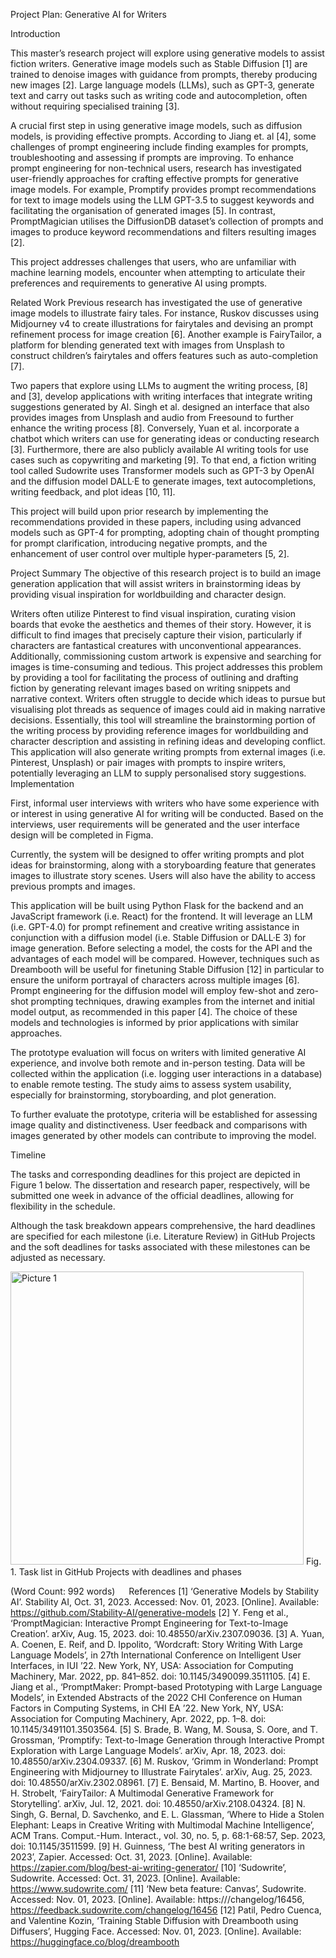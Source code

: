 Project Plan: Generative AI for Writers

Introduction

This master’s research project will explore using generative models to assist fiction writers. Generative image models such as Stable Diffusion [1] are trained to denoise images with guidance from prompts, thereby producing new images [2].  Large language models (LLMs), such as GPT-3, generate text and carry out tasks such as writing code and autocompletion, often without requiring specialised training [3]. 

A crucial first step in using generative image models, such as diffusion models, is providing effective prompts. According to Jiang et. al [4], some challenges of prompt engineering include finding examples for prompts, troubleshooting and assessing if prompts are improving. To enhance prompt engineering for non-technical users, research has investigated user-friendly approaches for crafting effective prompts for generative image models. For example, Promptify provides prompt recommendations for text to image models using the LLM GPT-3.5 to suggest keywords and facilitating the organisation of generated images [5]. In contrast, PromptMagician utilises the DiffusionDB dataset’s collection of prompts and images to produce keyword recommendations and filters resulting images [2]. 

This project addresses challenges that users, who are unfamiliar with machine learning models, encounter when attempting to articulate their preferences and requirements to generative AI using prompts. 

Related Work
Previous research has investigated the use of generative image models to illustrate fairy tales. For instance, Ruskov discusses using Midjourney v4 to create illustrations for fairytales and devising an prompt refinement process for image creation [6]. Another example is FairyTailor, a platform for blending generated text with images from Unsplash to construct children’s fairytales and offers features such as auto-completion [7]. 

Two papers that explore using LLMs to augment the writing process, [8] and [3], develop applications with writing interfaces that integrate writing suggestions generated by AI. Singh et al. designed an interface that also provides images from Unsplash and audio from Freesound to further enhance the writing process [8]. Conversely, Yuan et al. incorporate a chatbot which writers can use for generating ideas or conducting research [3].  Furthermore, there are also publicly available AI writing tools for use cases such as copywriting and marketing [9]. To that end, a fiction writing tool called Sudowrite uses Transformer models such as GPT-3 by OpenAI and the diffusion model DALL·E to generate images, text autocompletions, writing feedback, and plot ideas [10, 11]. 
 
This project will build upon prior research by implementing the recommendations provided in these papers, including using advanced models such as GPT-4 for prompting, adopting chain of thought prompting for prompt clarification, introducing negative prompts, and the enhancement of user control over multiple hyper-parameters [5, 2].

Project Summary
The objective of this research project is to build an image generation application that will assist writers in brainstorming ideas by providing visual inspiration for worldbuilding and character design. 

Writers often utilize Pinterest to find visual inspiration, curating vision boards that evoke the aesthetics and themes of their story. However, it is difficult to find images that precisely capture their vision, particularly if characters are fantastical creatures with unconventional appearances. Additionally, commissioning custom artwork is expensive and searching for images is time-consuming and tedious. This project addresses this problem by providing a tool for facilitating the process of outlining and drafting fiction by generating relevant images based on writing snippets and narrative context. Writers often struggle to decide which ideas to pursue but visualising plot threads as sequence of images could aid in making narrative decisions.
Essentially, this tool will streamline the brainstorming portion of the writing process by providing reference images for worldbuilding and character description and assisting in refining ideas and developing conflict.
This application will also generate writing prompts from external images (i.e. Pinterest, Unsplash) or pair images with prompts to inspire writers, potentially leveraging an LLM to supply personalised story suggestions.
Implementation 

First, informal user interviews with writers who have some experience with or interest in using generative AI for writing will be conducted. Based on the interviews, user requirements will be generated and the user interface design will be completed in Figma. 

Currently, the system will be designed to offer writing prompts and plot ideas for brainstorming, along with a storyboarding feature that generates images to illustrate story scenes. Users will also have the ability to access previous prompts and images.

This application will be built using Python Flask for the backend and an JavaScript framework (i.e. React) for the frontend. It will leverage an LLM (i.e. GPT-4.0) for prompt refinement and creative writing assistance in conjunction with a diffusion model (i.e. Stable Diffusion or DALL·E 3) for image generation. Before selecting a model, the costs for the API and the advantages of each model will be compared. However, techniques such as Dreambooth will be useful for finetuning Stable Diffusion [12] in particular to ensure the uniform portrayal of characters across multiple images [6]. Prompt engineering for the diffusion model will employ few-shot and zero-shot prompting techniques, drawing examples from the internet and initial model output, as recommended in this paper [4]. The choice of these models and technologies is informed by prior applications with similar approaches.

The prototype evaluation will focus on writers with limited generative AI experience, and involve both remote and in-person testing. Data will be collected within the application (i.e. logging user interactions in a database) to enable remote testing. The study aims to assess system usability, especially for brainstorming, storyboarding, and plot generation.

To further evaluate the prototype, criteria will be established for assessing image quality and distinctiveness. User feedback and comparisons with images generated by other models can contribute to improving the model.  

Timeline

The tasks and corresponding deadlines for this project are depicted in Figure 1 below. The dissertation and research paper, respectively, will be submitted one week in advance of the official deadlines, allowing for flexibility in the schedule.

Although the task breakdown appears comprehensive, the hard deadlines are specified for each milestone (i.e. Literature Review) in GitHub Projects and the soft deadlines for tasks associated with these milestones can be adjusted as necessary. 

<img width="469" alt="Picture 1" src="https://github.com/Vis4Sense/student-projects/assets/66835338/ae42592e-6b63-46a8-b4bd-5966c0f4bea0">
Fig. 1. Task list in GitHub Projects with deadlines and phases

(Word Count: 992 words)
 
References
[1]	‘Generative Models by Stability AI’. Stability AI, Oct. 31, 2023. Accessed: Nov. 01, 2023. [Online]. Available: https://github.com/Stability-AI/generative-models
[2]	Y. Feng et al., ‘PromptMagician: Interactive Prompt Engineering for Text-to-Image Creation’. arXiv, Aug. 15, 2023. doi: 10.48550/arXiv.2307.09036.
[3]	A. Yuan, A. Coenen, E. Reif, and D. Ippolito, ‘Wordcraft: Story Writing With Large Language Models’, in 27th International Conference on Intelligent User Interfaces, in IUI ’22. New York, NY, USA: Association for Computing Machinery, Mar. 2022, pp. 841–852. doi: 10.1145/3490099.3511105.
[4]	E. Jiang et al., ‘PromptMaker: Prompt-based Prototyping with Large Language Models’, in Extended Abstracts of the 2022 CHI Conference on Human Factors in Computing Systems, in CHI EA ’22. New York, NY, USA: Association for Computing Machinery, Apr. 2022, pp. 1–8. doi: 10.1145/3491101.3503564.
[5]	S. Brade, B. Wang, M. Sousa, S. Oore, and T. Grossman, ‘Promptify: Text-to-Image Generation through Interactive Prompt Exploration with Large Language Models’. arXiv, Apr. 18, 2023. doi: 10.48550/arXiv.2304.09337.
[6]	M. Ruskov, ‘Grimm in Wonderland: Prompt Engineering with Midjourney to Illustrate Fairytales’. arXiv, Aug. 25, 2023. doi: 10.48550/arXiv.2302.08961.
[7]	E. Bensaid, M. Martino, B. Hoover, and H. Strobelt, ‘FairyTailor: A Multimodal Generative Framework for Storytelling’. arXiv, Jul. 12, 2021. doi: 10.48550/arXiv.2108.04324.
[8]	N. Singh, G. Bernal, D. Savchenko, and E. L. Glassman, ‘Where to Hide a Stolen Elephant: Leaps in Creative Writing with Multimodal Machine Intelligence’, ACM Trans. Comput.-Hum. Interact., vol. 30, no. 5, p. 68:1-68:57, Sep. 2023, doi: 10.1145/3511599.
[9]	H. Guinness, ‘The best AI writing generators in 2023’, Zapier. Accessed: Oct. 31, 2023. [Online]. Available: https://zapier.com/blog/best-ai-writing-generator/
[10]	‘Sudowrite’, Sudowrite. Accessed: Oct. 31, 2023. [Online]. Available: https://www.sudowrite.com/
[11]	‘New beta feature: Canvas’, Sudowrite. Accessed: Nov. 01, 2023. [Online]. Available: https:///changelog/16456, https://feedback.sudowrite.com/changelog/16456
[12]	Patil, Pedro Cuenca, and Valentine Kozin, ‘Training Stable Diffusion with Dreambooth using Diffusers’, Hugging Face. Accessed: Nov. 01, 2023. [Online]. Available: https://huggingface.co/blog/dreambooth
